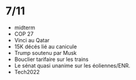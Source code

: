 # 7/11
* midterm
* COP 27
* Vinci au Qatar
* 15K décés lié au canicule
* Trump soutenu par Musk
* Bouclier tarifaire sur les trains
* Le sénat quasi unanime sur les éoliennes/ENR.
* Tech2022